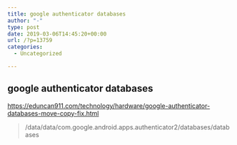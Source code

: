 ```yaml
---
title: google authenticator databases
author: "-"
type: post
date: 2019-03-06T14:45:20+00:00
url: /?p=13759
categories:
  - Uncategorized

---
```

## google authenticator databases
https://eduncan911.com/technology/hardware/google-authenticator-databases-move-copy-fix.html

> /data/data/com.google.android.apps.authenticator2/databases/databases